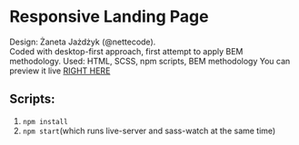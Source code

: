 # Responsive Landing Page

Design: Żaneta Jażdżyk (@nettecode).<br>
Coded with desktop-first approach, first attempt to apply BEM methodology.
Used: HTML, SCSS, npm scripts, BEM methodology
You can preview it live [RIGHT HERE](https://zh-betina.github.io/Landing-page-ZJ/)

## Scripts:

  1) `npm install`
  2) `npm start`(which runs live-server and sass-watch at the same time)
